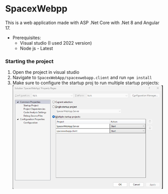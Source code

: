 # SpacexWebpp
<p>This is a web application made with ASP .Net Core with .Net 8 and Angular 17.</p>

 - Prerequisites: 
   - Visual studio (I used 2022 version)
   - Node js - Latest

### Starting the project

1. Open the project in visual studio
2. Navigate to ````SpacexWebApp/spacexwebapp.client```` and run ```` npm install ````
3. Make sure to configure the startup proj to run multiple startup projects:
![alt text](readmeImages/image.png)

